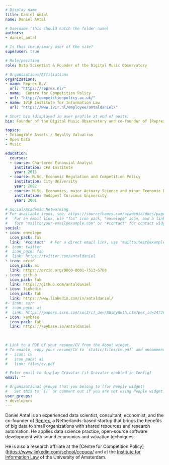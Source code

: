 ```yaml
---
# Display name
title: Daniel Antal
name: Daniel Antal

# Username (this should match the folder name)
authors:
- daniel_antal

# Is this the primary user of the site?
superuser: true

# Role/position
role: Data Scientist & Founder of the Digital Music Observatory

# Organizations/Affiliations
organizations:
- name: Reprex B.V.
  url: "https://reprex.nl/"
- name:  Centre for Competition Policy
  url: "http://competitionpolicy.ac.uk/"
- name: IViR Institute for Information Law
  url: "https://www.ivir.nl/employee/antaldaniel/"

# Short bio (displayed in user profile at end of posts)
bio: Founder of the Digital Music Observatory and co-founder of [Reprex](https://reprex.nl/).

topics:
- Intangible Assets / Royalty Valuation
- Open Data
- Music

education:
  courses:
  - course: Chartered Financial Analyst
    institution: CFA Institute
    year: 2015
  - course: M.Sc. Economic Regulation and Competition Policy
    institution: City University
    year: 2002
  - course: M.Sc. Economics, major Actuary Science and minor Economic Decisions (Applied Operational Research)
    institution: Budapest Corvinus University
    year: 2001

# Social/Academic Networking
# For available icons, see: https://sourcethemes.com/academic/docs/page-builder/#icons
#   For an email link, use "fas" icon pack, "envelope" icon, and a link in the
#   form "mailto:your-email@example.com" or "#contact" for contact widget.
social:
- icon: envelope
  icon_pack: fas
  link: '#contact'  # For a direct email link, use "mailto:test@example.org".
#- icon: twitter
#  icon_pack: fab
#  link: https://twitter.com/antaldaniel
- icon: orcid
  icon_pack: ai
  link: https://orcid.org/0000-0001-7513-6760
- icon: github
  icon_pack: fab
  link: https://github.com/antaldaniel
- icon: linkedin
  icon_pack: fab
  link: https://www.linkedin.com/in/antaldaniel/
#- icon: ssrn
#  icon_pack: ai
#  link: https://papers.ssrn.com/sol3/cf_dev/AbsByAuth.cfm?per_id=2472686
- icon: keybase
  icon_pack: fab
  link: https://keybase.io/antaldaniel
  

  
# Link to a PDF of your resume/CV from the About widget.
# To enable, copy your resume/CV to `static/files/cv.pdf` and uncomment the lines below.
# - icon: cv
#   icon_pack: ai
#   link: files/cv.pdf

# Enter email to display Gravatar (if Gravatar enabled in Config)
email: ""

# Organizational groups that you belong to (for People widget)
#   Set this to `[]` or comment out if you are not using People widget.
user_groups:
- developers
---
```


Daniel Antal is an experienced data scientist, consultant, economist, and the co-founder of [Reprex](https://reprex.nl/), a Netherlands-based startup that brings the benefits of big data to small organizations with shared resources and research automation. He applies data science practice, open-source software development with sound economics and valuation techniques. 

He is also a research affiliate at the [Centre for Competition Policy](https://www.linkedin.com/school/ccpuea/ and at the [Institute for Information Law](https://www.ivir.nl/employee/antaldaniel/) of the University of Amsterdam.
